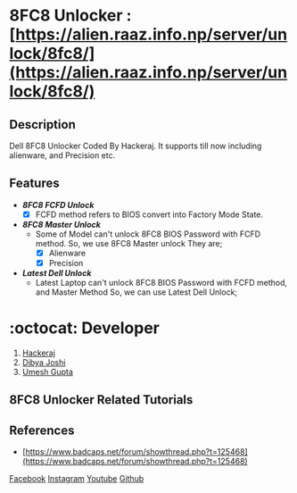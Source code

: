 # 8FC8 Unlocker : [https://alien.raaz.info.np/server/unlock/8fc8/](https://alien.raaz.info.np/server/unlock/8fc8/)
 
## Description
Dell 8FC8 Unlocker Coded By Hackeraj. It supports till now including alienware, and Precision etc.

## Features
- ***8FC8 FCFD Unlock***
  * [x] FCFD method refers to BIOS convert into Factory Mode State.
- ***8FC8 Master Unlock***
    - Some of Model can't unlock 8FC8 BIOS Password with FCFD method. So, we use 8FC8 Master unlock They are;
      * [x] Alienware
      * [x] Precision
 - ***Latest Dell Unlock***
    - Latest Laptop can't unlock 8FC8 BIOS Password with FCFD method, and Master Method So, we can use Latest Dell Unlock;

# :octocat: Developer
1. [Hackeraj](https://www.facebook.com/HackerajOfficial/)
2. [Dibya Joshi](https://www.facebook.com/dibya.joshi.99)
3. [Umesh Gupta](https://www.facebook.com/umeshkumarguptanp/)

## 8FC8 Unlocker Related Tutorials
  

## References
- [https://www.badcaps.net/forum/showthread.php?t=125468](https://www.badcaps.net/forum/showthread.php?t=125468)

[Facebook](https://www.facebook.com/HackerajOfficial/)
[Instagram](https://www.instagram.com/hackeraj/)
[Youtube](https://www.youtube.com/Hackeraj/)
[Github](https://www.github.com/HackerajOfficial/)

